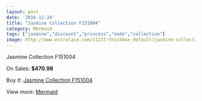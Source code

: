 ```yaml
---
layout: post
date: '2016-12-24'
title: "Jasmine Collection F151004"
category: Mermaid
tags: ["jasmine","discount","princess","made","collection"]
image: http://www.extralace.com/11237-thickbox_default/jasmine-collection-f151004.jpg
---
```

Jasmine Collection F151004

On Sales: **$470.98**
<a href="https://www.extralace.com/mermaid/5292-jasmine-collection-f151004.html"><amp-img layout="responsive" width="600" height="600" src="//www.extralace.com/11237-thickbox_default/jasmine-collection-f151004.jpg" alt="Jasmine Collection F151004 0" /></a>
<a href="https://www.extralace.com/mermaid/5292-jasmine-collection-f151004.html"><amp-img layout="responsive" width="600" height="600" src="//www.extralace.com/11238-thickbox_default/jasmine-collection-f151004.jpg" alt="Jasmine Collection F151004 1" /></a>

Buy it: [Jasmine Collection F151004](https://www.extralace.com/mermaid/5292-jasmine-collection-f151004.html "Jasmine Collection F151004")

View more: [Mermaid](https://www.extralace.com/5-mermaid "Mermaid")